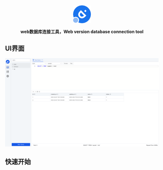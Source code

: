 <p align="center"><a href="https://github.com/m9d2/dbland"><img src="https://github.com/m9d2/store/blob/main/img/logo.png" alt="DBLAND" width="58" /></a></p>
<p align="center"><b>web数据库连接工具，Web version database connection tool</b></p>



## UI界面

![UI界面](https://github.com/m9d2/store/blob/main/img/iShot_2023-09-13_12.23.14.png)


## 快速开始
